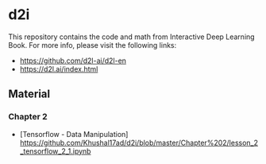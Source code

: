 # d2i
This repository contains the code and math from Interactive Deep Learning Book.
For more info, please visit the following links:
* https://github.com/d2l-ai/d2l-en
* https://d2l.ai/index.html



## Material

### Chapter 2
* [Tensorflow - Data Manipulation] https://github.com/Khushal17ad/d2i/blob/master/Chapter%202/lesson_2_tensorflow_2_1.ipynb
